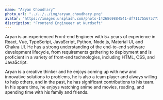 ```yaml
---
name: "Aryan Choudhary"
photo_url: "../../../img/aryan_choudhary.png"
avatar: "https://images.unsplash.com/photo-1426869884541-df7117556757?ixlib=rb-0.3.5&ixid=eyJhcHBfaWQiOjEyMDd9&s=6f3f4a6f359875679161702e81f2337a&auto=format&fit=crop&w=160&q=80"
discription: "Frontend Engineeer at Nurdsoft"
---
```


Aryan is an experienced Front-end Engineer with 5+ years of experience in React, Vue, TypeScript, JavaScript, Python, Node.js, Material UI, and Chakra UI. He has a strong understanding of the end-to-end software development lifecycle, from requirements gathering to deployment and is proficient in a variety of front-end technologies, including HTML, CSS, and JavaScript.

Aryan is a creative thinker and he enjoys coming up with new and innovative solutions to problems, he is also a team player and always willing to help others, and in the past, he has significant contributions to his team. In his spare time, he enjoys watching anime and movies, reading, and spending time with his family and friends.

